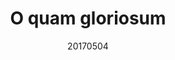 ---
title: "O quam gloriosum"
layout: default
venue: "St Matthew's Westminster / St Anne's, Kew Green"
details: false
description: "A Floreat concert performed at two venues, featuring Victoria's beloved motet O quam gloriosum and other works celebrating heavenly glory."
date: 20170504
composers:
    - Tomás Luis de Victoria
---